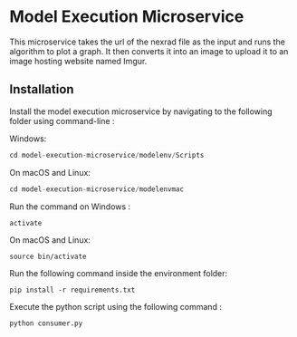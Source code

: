 # Model Execution Microservice

This microservice takes the url of the nexrad file as the input and runs the algorithm to plot a graph. It then converts it into an image to upload it to an image hosting website named Imgur.

## Installation


Install the model execution microservice by navigating to the following folder using command-line : 

Windows:

```python
cd model-execution-microservice/modelenv/Scripts
```

On macOS and Linux:
```python
cd model-execution-microservice/modelenvmac
```

Run the command on Windows :
```
activate
```

On macOS and Linux:
```
source bin/activate
```

Run the following command inside the environment folder:
```
pip install -r requirements.txt
```
Execute the python script using the following command :
```
python consumer.py
```